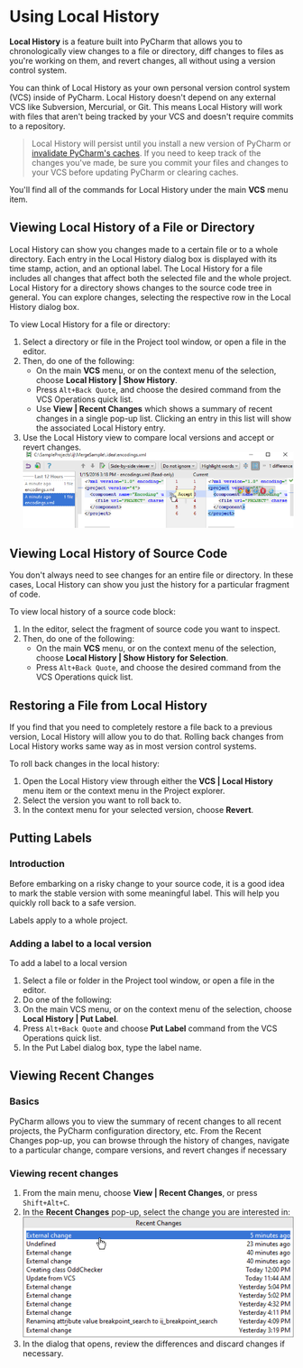 # Using Local History

**Local History** is a feature built into PyCharm that allows you to chronologically view changes to a file or directory, diff changes to files as you're working on them, and revert changes, all without using a version control system.

You can think of Local History as your own personal version control system (VCS) inside of PyCharm. Local History doesn't depend on any external VCS like Subversion, Mercurial, or Git. This means Local History will work with files that aren't being tracked by your VCS and doesn't require commits to a repository.

> Local History will persist until you install a new version of PyCharm or [invalidate PyCharm's caches](https://www.jetbrains.com/help/pycharm/cleaning-system-cache.html). If you need to keep track of the changes you've made, be sure you commit your files and changes to your VCS before updating PyCharm or clearing caches.

You'll find all of the commands for Local History under the main **VCS** menu item.

## Viewing Local History of a File or Directory

Local History can show you changes made to a certain file or to a whole directory. Each entry in the Local History dialog box is displayed with its time stamp, action, and an optional label. The Local History for a file includes all changes that affect both the selected file and the whole project. Local History for a directory shows changes to the source code tree in general. You can explore changes, selecting the respective row in the Local History dialog box.

To view Local History for a file or directory:

1. Select a directory or file in the Project tool window, or open a file in the editor.
2. Then, do one of the following:
    * On the main **VCS** menu, or on the context menu of the selection, choose **Local History | Show History**.
    * Press `Alt+Back Quote`, and choose the desired command from the VCS Operations quick list.
    * Use **View | Recent Changes** which shows a summary of recent changes in a single pop-up list. Clicking an entry in this list will show the associated Local History entry.
3. Use the Local History view to compare local versions and accept or revert changes.
    ![Local history view to compare, accept, and/or reject local changes](images/lvcViewHistoryDiff.png)

## Viewing Local History of Source Code

You don't always need to see changes for an entire file or directory. In these cases, Local History can show you just the history for a particular fragment of code.

To view local history of a source code block:

1. In the editor, select the fragment of source code you want to inspect.
2. Then, do one of the following:
    * On the main **VCS** menu, or on the context menu of the selection, choose **Local History | Show History for Selection**.
    * Press `Alt+Back Quote`, and choose the desired command from the VCS Operations quick list.

## Restoring a File from Local History

If you find that you need to completely restore a file back to a previous version, Local History will allow you to do that. Rolling back changes from Local History works same way as in most version control systems.

To roll back changes in the local history:

1. Open the Local History view through either the **VCS | Local History** menu item or the context menu in the Project explorer.
2. Select the version you want to roll back to.
3. In the context menu for your selected version, choose **Revert**.

## Putting Labels

### Introduction

Before embarking on a risky change to your source code, it is a good idea to mark the stable version with some meaningful label. This will help you quickly roll back to a safe version.

Labels apply to a whole project.

### Adding a label to a local version

To add a label to a local version

1. Select a file or folder in the Project tool window, or open a file in the editor.
2. Do one of the following:
3. On the main VCS menu, or on the context menu of the selection, choose **Local History | Put Label**.
4. Press `Alt+Back Quote` and choose **Put Label** command from the VCS Operations quick list.
5. In the Put Label dialog box, type the label name.

## Viewing Recent Changes

### Basics

PyCharm allows you to view the summary of recent changes to all recent projects, the PyCharm configuration directory, etc. From the Recent Changes pop-up, you can browse through the history of changes, navigate to a particular change, compare versions, and revert changes if necessary

### Viewing recent changes

1. From the main menu, choose **View | Recent Changes**, or press `Shift+Alt+C`.
2. In the **Recent Changes** pop-up, select the change you are interested in:
    ![Selecting a recent change](images/recentChanges.png)
3. In the dialog that opens, review the differences and discard changes if necessary.
